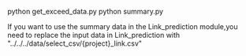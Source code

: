 python get_exceed_data.py
python summary.py

If you want to use the summary data in the Link_prediction module,you need to replace the input data in Link_prediction with "../../../data/select_csv/{project}_link.csv"